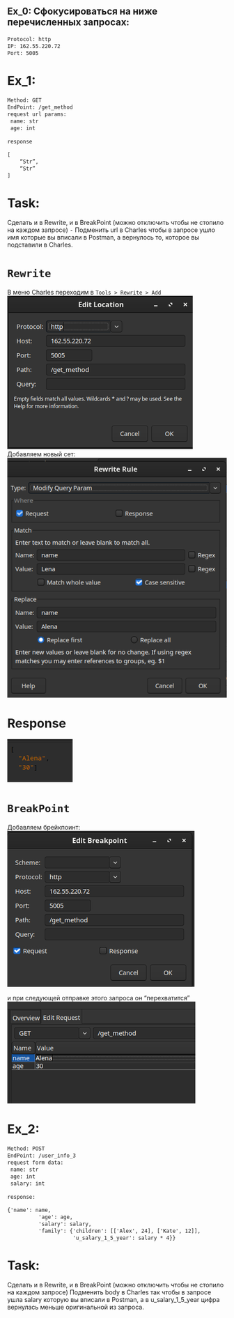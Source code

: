 ## Ex_0: Сфокусироваться на ниже перечисленных запросах:
```
Protocol: http
IP: 162.55.220.72
Port: 5005
```
# Ex_1: 
```
Method: GET
EndPoint: /get_method
request url params: 
 name: str
 age: int
```
`response`
```
[
    “Str”,
    “Str”
]
```
# Task:
Сделать и в Rewrite, и в BreakPoint (можно отключить чтобы не стопило на каждом запросе)
 ⁃ Подменить url в Charles чтобы в запросе ушло имя которые вы вписали в Postman, а вернулось то, которое вы подставили в Charles.
# `Rewrite`
 В меню Charles переходим в `Tools > Rewrite > Add`
![0.png](jpeg/0.png)
 Добавляем новый сет:
 ![2.png](jpeg/2.png)

# Response

![1.png](jpeg/1.png)

# `BreakPoint`

Добавляем брейкпоинт:
![3.png](jpeg/3.png)

и при следующей отправке этого запроса он “перехватится”
![4.png](jpeg/4.png) 

# Ex_2:

```
Method: POST
EndPoint: /user_info_3
request form data: 
 name: str
 age: int
 salary: int
```
`response: `
```
{'name': name,
          'age': age,
          'salary': salary,
          'family': {'children': [['Alex', 24], ['Kate', 12]],
                     'u_salary_1_5_year': salary * 4}}

```

# Task:
Сделать и в Rewrite, и в BreakPoint (можно отключить чтобы не стопило на каждом запросе)
 Подменить body в Charles так чтобы в запросе ушла salary которую вы вписали в Postman, а в u_salary_1_5_year цифра вернулась меньше оригинальной из запроса.


 

